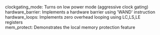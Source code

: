 clockgating_mode: Turns on low power mode (aggressive clock gating)  
hardware_barrier: Implements a hardware barrier using 'WAND' instruction  
hardware_loops:   Implements zero overhead looping using LC,LS,LE registers  
mem_protect:      Demonstrates the local memory protection feature  






